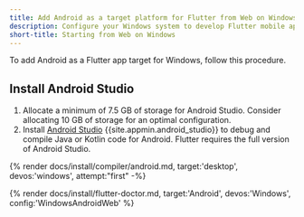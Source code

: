 ```yaml
---
title: Add Android as a target platform for Flutter from Web on Windows start
description: Configure your Windows system to develop Flutter mobile apps for Android.
short-title: Starting from Web on Windows
---
```


To add Android as a Flutter app target for Windows, follow this procedure.

## Install Android Studio

1. Allocate a minimum of 7.5 GB of storage for Android Studio.
   Consider allocating 10 GB of storage for an optimal configuration.
1. Install [Android Studio][] {{site.appmin.android_studio}} to debug and compile
   Java or Kotlin code for Android.
   Flutter requires the full version of Android Studio.

{% render docs/install/compiler/android.md, target:'desktop', devos:'windows', attempt:"first" -%}

{% render docs/install/flutter-doctor.md, target:'Android', devos:'Windows', config:'WindowsAndroidWeb' %}

[Android Studio]: https://developer.android.com/studio/install#win

